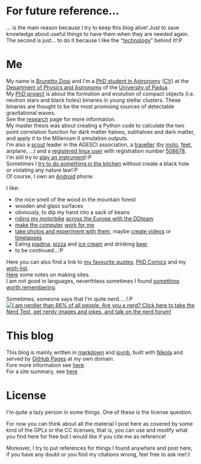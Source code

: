 <!-- 
.. link: 
.. description: 
.. tags: personal
.. date: 2013/08/14 16:59:33
.. title: About
.. slug: about
-->

# For future reference...

... is the main reason because I try to keep this blog alive! Just to save knowledge about useful things to have them when they are needed again.    
The second is just... to do it because I like the "[technology](../posts/blogging-with-nikola-ipython-github.html)" behind it!:P

# Me

My name is [Brunetto Ziosi](https://plus.google.com/+BrunettoZiosi)<!--(https://plus.google.com/117554238100031566866)--> 
and I'm a [PhD student in Astronomy](http://www.dfa.unipd.it/index.php?id=1051) ([CV](curriculum-vitae.html))
at the [Department of Physics and Astronomy](http://www.dfa.unipd.it/) of the [University of Padua](http://www.unipd.it/).    
My [PhD project](research/research.html) is about the formation and evolution of compact objects 
(i.e. neutron stars and black holes) binaries in young stellar clusters. 
These binaries are thought to be the most promising sources of detectable gravitational waves.    
See the [research](research/research.html) page for more information.    
My master thesis was about creating a Python code to calculate the two point correlation 
function for dark matter haloes, subhaloes and dark matter, and apply it to the Millenium II simulation outputs.    
I'm also a [scout](personal/scout.html) leader in the AGESCI association, a [traveller](travels/travels.html)
(by [moto](moto.html), [feet](http://en.wikipedia.org/wiki/Way_of_St._James), airplane, ...) and a [registered linux user](https://linuxcounter.net) 
with registration number [508678](http://linuxcounter.net/user/508678.html).    
I'm still try to [play an instrument](personal/multimedia/music.html)!:P    
Sometimes I [try to do something in the kitchen](personal/cooking.html) without create a black hole
or violating any nature law!:P    
Of course, I own an [Android](tech/android.html) phone.    
    
I like:    
    
* the nice smell of the wood in the mountain forest
* wooden and glass surfaces
* obviously, to dip my hand into a sack of beans
* [riding my motorbike](travels/moto.html) [across the Europe with the DDteam](travels/travels.html)
* [make the computer](tech/system-tricks.html) [work for me](tech/programming-links.html)
* [take photos and experiment with them](personal/multimedia/photos.html), 
maybe [create videos](personal/multimedia/videos.html) or [timelapses](personal/multimedia/timelapses.html)
* Eating [piadina](https://www.facebook.com/LaTuaPiadina), [pizza](http://www.ai4elementi.com/) and [ice cream](http://www.cremeriafunivia.com/)
and drinking [beer](http://www.birrachimera.com/)
* to be continued...:P

Here you can also find a link to [my favourite quotes](personal/my-favourite-quotes.html), [PhD Comics](personal/my-favourite-phd-comics.html)
 and my [wish-list](personal/wish-list.html).    
[Here](tech/sites-making-notes.html) some notes on making sites.    
I am not good in languages, neverthless sometimes I found 
[something worth remembering](languages.html).    

Sometimes, someone says that I'm quite nerd.....!:P    
<a href="http://www.nerdtests.com/ft_nq.php">
<img src="http://www.nerdtests.com/images/ft/nq/ed909c1383.gif" 
alt="I am nerdier than 86% of all people. 
Are you a nerd? Click here to take the Nerd Test, 
get nerdy images and jokes, and talk on the nerd forum!"></a>


# This blog

This blog is mainly written in [markdown](http://daringfireball.net/projects/markdown/) 
and [ipynb](http://ipython.org/notebook.html), built with [Nikola](http://nikola.ralsina.com.ar/)
 and served by [GitHub Pages](http://pages.github.com/) at my own domain.    
Fore more information see [here](../posts/blogging-with-nikola-ipython-github.html).    
For a site summary, see [here](http://brunettoziosi.eu/stories/index.html)

# License

I'm quite a lazy person in some things. One of these is the license question.

For now you can think about all the material I post here as covered by some kind 
of the GPLx or the CC licenses, that is, you can use and modify what you find here 
for free but I would like if you cite me as reference!

Moreover, I try to put references for things I found anywhere and post here, 
if you have any doubt or you find my citations wrong, feel free to ask me!:)

